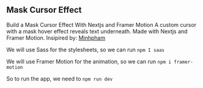 ## Mask Cursor Effect
Build a Mask Cursor Effect With Nextjs and Framer Motion
A custom cursor with a mask hover effect reveals text underneath. Made with Nextjs and Framer Motion. 
Insipired by: [Minhpham](https://minhpham.design/)

We will use Sass for the stylesheets, so we can run ``` npm I saas ```

We will use Framer Motion for the animation, so we can run ``` npm i framer-motion ```

So to run the app, we need to ``` npm run dev ```
